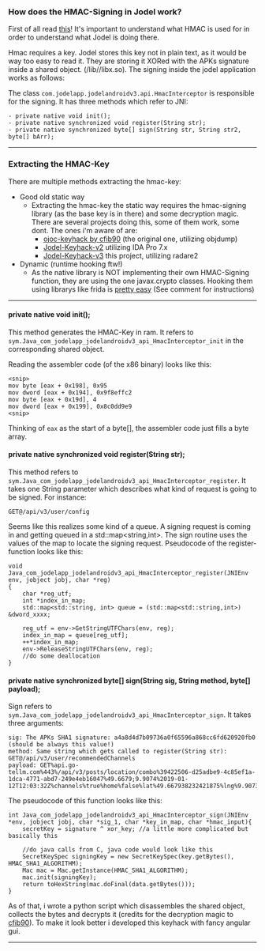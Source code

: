 ### How does the HMAC-Signing in Jodel work?
First of all read [this](https://en.wikipedia.org/wiki/HMAC)! It's important to understand what HMAC is used for in order to understand what Jodel is doing there.

Hmac requires a key. Jodel stores this key not in plain text, as it would be way too easy to read it. They are storing it XORed with the APKs signature inside a shared object. (<apk>/lib/<arch>/libx.so). The signing inside the jodel application works as follows:
	
The class `com.jodelapp.jodelandroidv3.api.HmacInterceptor` is responsible for the signing. It has three methods which refer to JNI:
```
- private native void init();
- private native synchronized void register(String str);
- private native synchronized byte[] sign(String str, String str2, byte[] bArr);
```

---

### Extracting the HMAC-Key
There are multiple methods extracting the hmac-key:
- Good old static way
	- Extracting the hmac-key the static way requires the hmac-signing library (as the base key is in there) and some decryption magic. There are several projects doing this, some of them work, some dont. The ones i'm aware of are: 
		- [ojoc-keyhack by cfib90](https://bitbucket.org/cfib90/ojoc-keyhack) (the original one, utilizing objdump)
		- [Jodel-Keyhack-v2](https://github.com/Unbrick/Jodel-Keyhack-v2) utilizing IDA Pro 7.x
		- [Jodel-Keyhack-v3](https://github.com/Unbrick/Jodel-Keyhack-v3) this project, utilizing radare2
- Dynamic (runtime hooking ftw!)
	- As the native library is NOT implementing their own HMAC-Signing function, they are using the one javax.crypto classes. Hooking them using librarys like frida is [pretty easy](https://gist.github.com/Unbrick/c7151e44c4abf37cc0a6bc9d850b6a4a) (See comment for instructions)

---

#### private native void init();
This method generates the HMAC-Key in ram. It refers to `sym.Java_com_jodelapp_jodelandroidv3_api_HmacInterceptor_init` in the corresponding shared object.

Reading the assembler code (of the x86 binary) looks like this:
```
<snip>
mov byte [eax + 0x198], 0x95
mov dword [eax + 0x194], 0x9f8effc2
mov byte [eax + 0x19d], 4
mov dword [eax + 0x199], 0x8c0dd9e9
<snip>
```

Thinking of `eax` as the start of a byte[], the assembler code just fills a byte array.

#### private native synchronized void register(String str);
This method refers to `sym.Java_com_jodelapp_jodelandroidv3_api_HmacInterceptor_register`. It takes one String parameter which describes what kind of request is going to be signed. For instance:
```
GET@/api/v3/user/config
```

Seems like this realizes some kind of a queue. A signing request is coming in and getting queued in a std::map<string,int>. The sign routine uses the values of the map to locate the signing request. Pseudocode of the register-function looks like this:

```
void Java_com_jodelapp_jodelandroidv3_api_HmacInterceptor_register(JNIEnv env, jobject jobj, char *reg)
{
    char *reg_utf;
    int *index_in_map;
    std::map<std::string, int> queue = (std::map<std::string,int>) &dword_xxxx;

    reg_utf = env->GetStringUTFChars(env, reg);
    index_in_map = queue[reg_utf];
    ++*index_in_map;
    env->ReleaseStringUTFChars(env, reg);
    //do some deallocation
}
```

#### private native synchronized byte[] sign(String sig, String method, byte[] payload);
Sign refers to `sym.Java_com_jodelapp_jodelandroidv3_api_HmacInterceptor_sign`. It takes three arguments:
```
sig: The APKs SHA1 signature: a4a8d4d7b09736a0f65596a868cc6fd620920fb0 (should be always this value!)
method: Same string which gets called to register(String str): GET@/api/v3/user/recommendedChannels
payload: GET%api.go-tellm.com%443%/api/v3/posts/location/combo%39422506-d25adbe9-4c85ef1a-1dca-4771-abd7-249e4eb16047%49.6679;9.9074%2019-01-12T12:03:32Z%channels%true%home%false%lat%49.667938232421875%lng%9.907393455505371%radius%true%skipHometown%false%stickies%true%
```


The pseudocode of this function looks like this:

```
int Java_com_jodelapp_jodelandroidv3_api_HmacInterceptor_sign(JNIEnv *env, jobject jobj, char *sig_1, char *key_in_map, char *hmac_input){
	secretKey = signature ^ xor_key; //a little more complicated but basically this
	
	//do java calls from C, java code would look like this
	SecretKeySpec signingKey = new SecretKeySpec(key.getBytes(), HMAC_SHA1_ALGORITHM);
	Mac mac = Mac.getInstance(HMAC_SHA1_ALGORITHM);
	mac.init(signingKey);
	return toHexString(mac.doFinal(data.getBytes()));
}
```

As of that, i wrote a python script which disassembles the shared object, collects the bytes and decrypts it (credits for the decryption magic to [cfib90](https://bitbucket.org/cfib90/ojoc-keyhack)). To make it look better i developed this keyhack with fancy angular gui.

---
